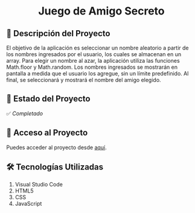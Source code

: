<h1 align="center">Juego de Amigo Secreto</h1>

## 📖 Descripción del Proyecto
<p>El objetivo de la aplicación es seleccionar un nombre aleatorio a partir de los nombres ingresados por el usuario, los cuales se almacenan en un array. Para elegir un nombre al azar, la aplicación utiliza las funciones Math.floor y Math.random. Los nombres ingresados se mostrarán en pantalla a medida que el usuario los agregue, sin un límite predefinido. Al final, se seleccionará y mostrará el nombre del amigo elegido.</p>

## 📌 Estado del Proyecto

✅ _Completado_

## 🔗 Acceso al Proyecto

Puedes acceder al proyecto desde [aquí](https://github.com/usuario/repositorio).

## 🛠 Tecnologías Utilizadas

1. Visual Studio Code
2. HTML5
3. CSS
4. JavaScript


